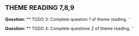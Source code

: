 ## THEME READING 7,8,9

  __Question:__ ** TODO 3: Complete question 1 of theme reading.
    ``

  __Question:__ ** TODO 4: Complete questions 2 of theme reading.
    ``
